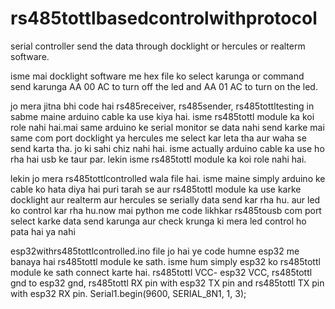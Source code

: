 # rs485tottlbasedcontrolwithprotocol
serial controller send the data through docklight or hercules or realterm software.

isme mai docklight software me hex file ko select karunga or command send karunga AA 00 AC to turn off the led and AA 01 AC to turn on the led.

jo mera jitna bhi code hai rs485receiver, rs485sender, rs485tottltesting in sabme maine arduino cable ka use kiya hai. isme rs485tottl module ka koi role nahi hai.mai same arduino ke serial monitor se data nahi send karke mai same com port docklight ya hercules me select kar leta tha aur waha se send karta tha. jo ki sahi chiz nahi hai. isme actually arduino cable ka use ho rha hai usb ke taur par. lekin isme rs485tottl module ka koi role nahi hai.

lekin jo mera rs485tottlcontrolled wala file hai. isme maine simply arduino ke cable ko hata diya hai puri tarah se aur rs485tottl module ka use karke docklight aur realterm aur hercules se serially data send kar rha hu. aur led ko control kar rha hu.now mai python me code likhkar rs485tousb com port select karke data send karunga aur check krunga ki mera led control ho pata hai ya nahi


esp32withrs485tottlcontrolled.ino file jo hai ye code humne esp32 me banaya hai rs485tottl module ke sath. isme hum simply esp32 ko rs485tottl module ke sath connect karte hai.  rs485tottl  VCC- esp32 VCC, rs485tottl gnd to esp32 gnd, rs485tottl RX pin with esp32 TX pin and rs485tottl TX pin with esp32 RX pin. Serial1.begin(9600, SERIAL_8N1, 1, 3);
